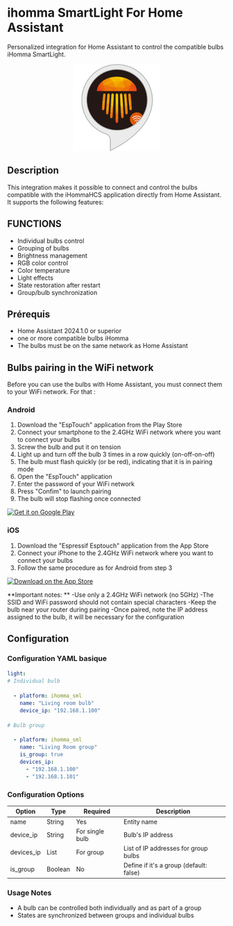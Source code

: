 # ihomma SmartLight For Home Assistant

Personalized integration for Home Assistant to control the compatible bulbs iHomma SmartLight.
<div align="center">
  <img src="./iHomma_Logo.png" alt="Logo iHommaHCS" width="200"/>
</div>

## Description

This integration makes it possible to connect and control the bulbs compatible with the iHommaHCS application directly from Home Assistant. It supports the following features:

## FUNCTIONS
- Individual bulbs control
- Grouping of bulbs
- Brightness management
- RGB color control
- Color temperature
- Light effects
- State restoration after restart
- Group/bulb synchronization

## Prérequis

- Home Assistant 2024.1.0 or superior
- one or more compatible bulbs iHomma
- The bulbs must be on the same network as Home Assistant

## Bulbs pairing in the WiFi network

Before you can use the bulbs with Home Assistant, you must connect them to your WiFi network. For that :

### Android
1. Download the "EspTouch" application from the Play Store 
2. Connect your smartphone to the 2.4GHz WiFi network where you want to connect your bulbs
3. Screw the bulb and put it on tension
4. Light up and turn off the bulb 3 times in a row quickly (on-off-on-off)
5. The bulb must flash quickly (or be red), indicating that it is in pairing mode
6. Open the "EspTouch" application
7. Enter the password of your WiFi network
8. Press "Confim" to launch pairing
9. The bulb will stop flashing once connected

<a href="https://play.google.com/store/apps/details?id=com.fyent.esptouch.android"><img src="https://play.google.com/intl/en_us/badges/images/generic/en_badge_web_generic.png" alt="Get it on Google Play" height="40"></a>

### iOS
1. Download the "Espressif Esptouch" application from the App Store
2. Connect your iPhone to the 2.4GHz WiFi network where you want to connect your bulbs
3. Follow the same procedure as for Android from step 3

<a href="https://apps.apple.com/fr/app/espressif-esptouch/id1071176700"><img src="https://tools.applemediaservices.com/api/badges/download-on-the-app-store/black/en-us?size=250x83" alt="Download on the App Store" height="40"></a>

**Important notes: **
-Use only a 2.4GHz WiFi network (no 5GHz)
-The SSID and WiFi password should not contain special characters
-Keep the bulb near your router during pairing
-Once paired, note the IP address assigned to the bulb, it will be necessary for the configuration

## Configuration
### Configuration YAML basique
```yaml
light:
# Individual bulb

  - platform: ihomma_sml
    name: "Living room bulb"
    device_ip: "192.168.1.100"

# Bulb group

  - platform: ihomma_sml
    name: "Living Room group"
    is_group: true
    devices_ip:
      - "192.168.1.100"
      - "192.168.1.101"
```

### Configuration Options

| Option | Type | Required | Description |
|--------|------|----------|-------------|
| name | String | Yes | Entity name |
| device_ip | String | For single bulb | Bulb's IP address |
| devices_ip | List | For group | List of IP addresses for group bulbs |
| is_group | Boolean | No | Define if it's a group (default: false) |

### Usage Notes

- A bulb can be controlled both individually and as part of a group
- States are synchronized between groups and individual bulbs